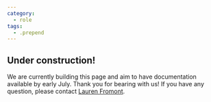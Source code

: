 ```yaml
---
category:
  - role
tags:
  - .prepend
---
```


## Under construction!

We are currently building this page and aim to have documentation available by early July. Thank you for bearing with us!
If you have any question, please contact [Lauren Fromont](lauren.fromont@crg.eu).
